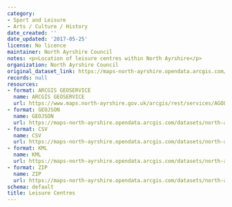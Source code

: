 ```yaml
---
category:
- Sport and Leisure
- Arts / Culture / History
date_created: ''
date_updated: '2017-05-25'
license: No licence
maintainer: North Ayrshire Council
notes: <p>Location of leisure centres within North Ayrshire</p>
organization: North Ayrshire Council
original_dataset_link: https://maps-north-ayrshire.opendata.arcgis.com/maps/north-ayrshire::leisure-centres
records: null
resources:
- format: ARCGIS GEOSERVICE
  name: ARCGIS GEOSERVICE
  url: https://www.maps.north-ayrshire.gov.uk/arcgis/rest/services/AGOL/Open_Data_Portal2/MapServer/0
- format: GEOJSON
  name: GEOJSON
  url: https://maps-north-ayrshire.opendata.arcgis.com/datasets/north-ayrshire::leisure-centres.geojson?outSR=%7B%22latestWkid%22%3A27700%2C%22wkid%22%3A27700%7D
- format: CSV
  name: CSV
  url: https://maps-north-ayrshire.opendata.arcgis.com/datasets/north-ayrshire::leisure-centres.csv?outSR=%7B%22latestWkid%22%3A27700%2C%22wkid%22%3A27700%7D
- format: KML
  name: KML
  url: https://maps-north-ayrshire.opendata.arcgis.com/datasets/north-ayrshire::leisure-centres.kml?outSR=%7B%22latestWkid%22%3A27700%2C%22wkid%22%3A27700%7D
- format: ZIP
  name: ZIP
  url: https://maps-north-ayrshire.opendata.arcgis.com/datasets/north-ayrshire::leisure-centres.zip?outSR=%7B%22latestWkid%22%3A27700%2C%22wkid%22%3A27700%7D
schema: default
title: Leisure Centres
---
```

